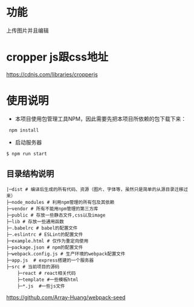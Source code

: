 # 功能
上传图片并且编辑

# cropper js跟css地址
https://cdnjs.com/libraries/cropperjs

# 使用说明
- 本项目使用包管理工具NPM，因此需要先把本项目所依赖的包下载下来：
```
 npm install
```

- 启动服务器
```
$ npm run start
```

## 目录结构说明
```
|─dist # 编译后生成的所有代码、资源（图片、字体等，虽然只是简单的从源目录迁移过来）
├─node_modules # 利用npm管理的所有包及其依赖
├─vendor # 所有不能用npm管理的第三方库
├─public # 存放一些静态文件,css以及image
├─lib # 存放一些通用函数
├─.babelrc # babel的配置文件
├─.eslintrc # ESLint的配置文件
├─example.html # 仅作为重定向使用
├─package.json # npm的配置文件
├─webpack.config.js # 生产环境的webpack配置文件
├─app.js  # express搭建的一个服务器
├─src # 当前项目的源码
    ├─react # react相关代码
    ├─template #一些模板html
    ├─*.js  #一些js文件
```

https://github.com/Array-Huang/webpack-seed

